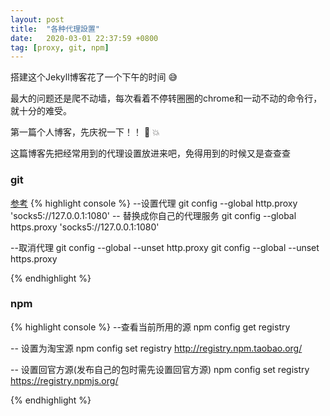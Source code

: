 ```yaml
---
layout: post
title:  "各种代理設置"
date:   2020-03-01 22:37:59 +0800
tag: [proxy, git, npm]
---
```


搭建这个Jekyll博客花了一个下午的时间 :sweat_smile:

最大的问题还是爬不动墙，每次看着不停转圈圈的chrome和一动不动的命令行，就十分的难受。

第一篇个人博客，先庆祝一下！！ :star2: :collision:

这篇博客先把经常用到的代理设置放进来吧，免得用到的时候又是查查查

### git 
[参考][git]
{% highlight console %}
--设置代理
git config --global http.proxy 'socks5://127.0.0.1:1080' -- 替换成你自己的代理服务
git config --global https.proxy 'socks5://127.0.0.1:1080'

--取消代理
git config --global --unset http.proxy 
git config --global --unset https.proxy

{% endhighlight %}

### npm 
{% highlight console %}
--查看当前所用的源
npm config get registry

-- 设置为淘宝源
npm config set registry http://registry.npm.taobao.org/

-- 设置回官方源(发布自己的包时需先设置回官方源)
npm config set registry https://registry.npmjs.org/

{% endhighlight %}

[git]: https://gist.github.com/laispace/666dd7b27e9116faece6
